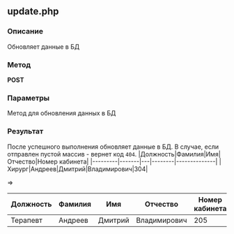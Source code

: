## update.php
### Описание
Обновляет данные в БД

### Метод
**POST**

### Параметры
Метод для обновления данных в БД


### Результат 
После успешного выполнения обновляет данные в БД. В случае, если отправлен пустой массив - вернет код `404`.
|Должность|Фамилия|Имя|Отчество|Номер кабинета|
|---------|-------|---|--------|--------------|
|Хирург|Андреев|Дмитрий|Владимирович|304|

=>

|Должность|Фамилия|Имя|Отчество|Номер кабинета|
|---------|-------|---|--------|--------------|
|Терапевт|Андреев|Дмитрий|Владимирович|205|
